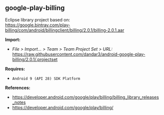 ## google-play-billing

Eclipse library project based on:<br/>
https://google.bintray.com/play-billing/com/android/billingclient/billing/2.0.1/billing-2.0.1.aar

**Import:**
- _File > Import... > Team > Team Project Set > URL:_<br/>
  https://raw.githubusercontent.com/dandar3/android-google-play-billing/2.0.1/.projectset

**Requires:**
- `Android 9 (API 28) SDK Platform`

**References:**
- https://developer.android.com/google/play/billing/billing_library_releases_notes
- https://developer.android.com/google/play/billing/